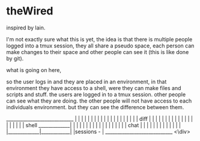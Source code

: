 # theWired
inspired by lain.

I'm not exactly sure what this is yet, the idea is that there is multiple people logged into a tmux session, they all share a pseudo space, each person can make changes to their space and other people can see it (this is like done by git).

what is going on here,

so the user logs in and they are placed in an environment, in that environment they have access to a shell, were they can make files and scripts and stuff. the users are logged in to a tmux session. other people can see what they are doing. the other people will not have access to each individuals environment. but they can see the difference between them.

<div>
____________________________
|             |            |
|             |            |
|             |            |
|             |            |
|             |            |
|             |            |
|             |    diff    |
|             |            |
|             |            |
|             |            |
|             |            |
|             |            |
|             |            |
|   shell     _____________|
|             |            |
|             |            |
|             |            |
|             |            |
|             |            |
|             |    chat    |
|             |            |
|             |            |
|             |            |
|             |            |
|_____________|____________|
|sessions     -            |
____________________________
<\div>
